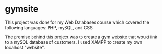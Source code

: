 # gymsite
This project was done for my Web Databases course which covered the following languages: PHP, mySQL, and CSS

The premise behind this project was to create a gym website that would link to a mySQL database of customers. I used XAMPP to create my own localhost "website". 
